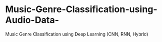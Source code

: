 # Music-Genre-Classification-using-Audio-Data-
Music Genre Classification using Deep Learning (CNN, RNN, Hybrid)
